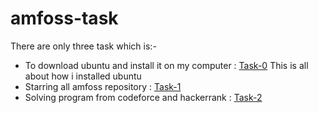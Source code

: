 # amfoss-task
There are only three task which is:-
* To download ubuntu and install it on my computer : 
  [Task-0](https://github.com/Vinayak730/amfoss-task/tree/master/task-0)
  This is all about how i installed ubuntu
* Starring all amfoss repository :
  [Task-1](https://github.com/Vinayak730/amfoss-task/tree/master/task-1)
* Solving program from codeforce and hackerrank :
  [Task-2](https://github.com/Vinayak730/amfoss-task/tree/master/task-2)

